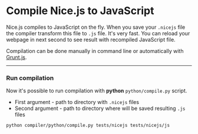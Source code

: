 Compile Nice.js to JavaScript
=======

Nice.js compiles to JavaScript on the fly. When you save your `.nicejs` file the compiler transform this file to `.js` file. It's very fast. You can reload your webpage in next second to see result with recompiled JavaScript file.

Compilation can be done manually in command line or automatically with [Grunt.js](http://gruntjs.com).

***

### Run compilation

Now it's possible to run compilation with **python** `python/compile.py` script.

 * First argument - path to directory with `.nicejs` files
 * Second argument - path to directory where will be saved resulting `.js` files

```bash
python compiler/python/compile.py tests/nicejs tests/nicejs/js
```
